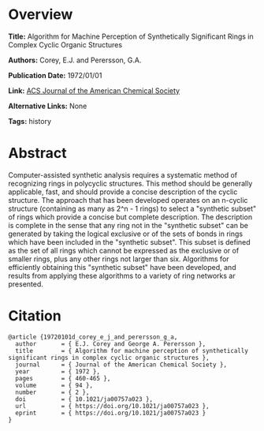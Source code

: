 # Overview
**Title:**
Algorithm for Machine Perception of Synthetically Significant Rings in Complex Cyclic Organic Structures

**Authors:**
Corey, E.J. and Perersson, G.A.

**Publication Date:**
1972/01/01

**Link:**
[ACS Journal of the American Chemical Society](https://pubs.acs.org/doi/10.1021/ja00757a023)

**Alternative Links:**
None

**Tags:**
history


# Abstract
Computer-assisted synthetic analysis requires a systematic method of recognizing rings in polycyclic structures.
This method should be generally applicable, fast, and should provide a concise description of the cyclic structure.
The approach that has been developed operates on an n-cyclic structure (containing as many as 2^n - 1 rings) to select a "synthetic subset" of rings which provide a concise but complete description.
The description is complete in the sense that any ring not in the "synthetic subset" can be generated by taking the logical exclusive or of the sets of bonds in rings which have been included in the "synthetic subset".
This subset is defined as the set of all rings which cannot be expressed as the exclusive or of smaller rings, plus any other rings not larger than six.
Algorithms for efficiently obtaining this "synthetic subset" have been developed, and results from applying these algorithms to a variety of ring networks ar presented.


# Citation
```
@article {19720101d_corey_e_j_and_perersson_g_a,
  author       = { E.J. Corey and George A. Perersson },
  title        = { Algorithm for machine perception of synthetically significant rings in complex cyclic organic structures },
  journal      = { Journal of the American Chemical Society },
  year         = { 1972 },
  pages        = { 460-465 },
  volume       = { 94 },
  number       = { 2 },
  doi          = { 10.1021/ja00757a023 },
  url          = { https://doi.org/10.1021/ja00757a023 },
  eprint       = { https://doi.org/10.1021/ja00757a023 }
}
```
